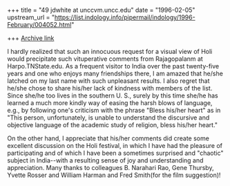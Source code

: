 +++
title = "49 jdwhite at unccvm.uncc.edu"
date = "1996-02-05"
upstream_url = "https://list.indology.info/pipermail/indology/1996-February/004052.html"

+++
[Archive link](https://list.indology.info/pipermail/indology/1996-February/004052.html)

I hardly realized that such an innocuous request for a visual view of Holi
would precipitate such vituperative comments from
Rajagopalanm at Harpo.TNState.edu.   As a frequent visitor to India over the
past twenty-five years and one who enjoys many friendships there, I am
amazed that he/she latched on my last name with such unpleasant results.  I
also regret that he/she chose to share his/her lack of kindness with members
of the list.  Since she/he too lives in the southern U. S., surely by this
time she/he has learned a much more kindly way of easing the harsh blows of
language, e.g., by following one's criticism with the phrase "Bless his/her
heart"  as in "This person, unfortunately, is unable to understand the
discursive and objective language of the academic study of religion, bless
his/her heart."

On the other hand, I appreciate that his/her comments did create some
excellent discussion on the Holi festival, in which I have had the pleasure
of participating and of which I have been a sometimes surprised and
"chaotic" subject in India--with a resulting sense of joy and understanding
and appreciation.  Many thanks to colleagues B. Narahari Rao, Gene Thursby,
Yvette Rosser and William Harman and Fred Smith(for the film suggestion)!






